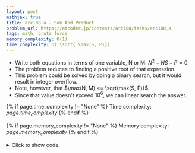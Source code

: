 ```yaml
---
layout: post
mathjax: true
title: arc108_a - Sum And Product
problem_url: https://atcoder.jp/contests/arc108/tasks/arc108_a
tags: math, brute_force
memory_complexity: O(1)
time_complexity: O( \sqrt{ \max(S, P)})
---
```


- Write both equations in terms of one variable, N or M: $N^2 - NS + P = 0$.
- The problem reduces to finding a positive root of that expression.
- This problem could be solved by doing a binary search, but it would result
in integer overflow.
- Note, however, that $\max(N, M) <= \sqrt{max(S, P)}$.
- Since that value doesn't exceed $10^6$, we can linear search the answer.


{% if page.time_complexity != "None" %}
Time complexity: ${{ page.time_complexity }}$
{% endif %}

{% if page.memory_complexity != "None" %}
Memory complexity: ${{ page.memory_complexity }}$
{% endif %}

<details>
<summary>
<p style="display:inline">Click to show code.</p>
</summary>
```cpp
{% raw %}
using namespace std;
using ll = long long;
using predicate = function<bool(ll)>;
bool solve(ll S, ll P)
{
    for (ll N = 1, MAX = 1e6; N <= MAX; ++N)
        if (N * (S - N) == P)
            return true;
    return false;
}
int main(void)
{
    ios::sync_with_stdio(false), cin.tie(NULL);
    ll S, P;
    cin >> S >> P;
    cout << (solve(S, P) ? "Yes" : "No") << endl;
    return 0;
}

{% endraw %}
```
</details>

